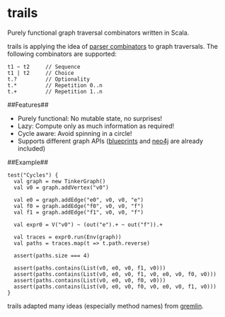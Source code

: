 trails
======

Purely functional graph traversal combinators written in Scala.

trails is applying the idea of [parser combinators](http://en.wikipedia.org/wiki/Parser_combinator) to graph traversals.
The following combinators are supported:

    t1 ~ t2     // Sequence
    t1 | t2     // Choice
    t.?         // Optionality
    t.*         // Repetition 0..n
    t.+         // Repetition 1..n

##Features##

* Purely functional: No mutable state, no surprises!
* Lazy: Compute only as much information as required!
* Cycle aware: Avoid spinning in a circle!
* Supports different graph APIs ([blueprints](https://github.com/tinkerpop/blueprints/wiki) and [neo4j](http://www.neo4j.org/) are already included)

##Example##

    test("Cycles") {
      val graph = new TinkerGraph()
      val v0 = graph.addVertex("v0")

      val e0 = graph.addEdge("e0", v0, v0, "e")
      val f0 = graph.addEdge("f0", v0, v0, "f")
      val f1 = graph.addEdge("f1", v0, v0, "f")

      val expr0 = V("v0") ~ (out("e").+ ~ out("f")).+

      val traces = expr0.run(Env(graph))
      val paths = traces.map(t => t.path.reverse)

      assert(paths.size === 4)

      assert(paths.contains(List(v0, e0, v0, f1, v0)))
      assert(paths.contains(List(v0, e0, v0, f1, v0, e0, v0, f0, v0)))
      assert(paths.contains(List(v0, e0, v0, f0, v0)))
      assert(paths.contains(List(v0, e0, v0, f0, v0, e0, v0, f1, v0)))
    }


trails adapted many ideas (especially method names) from [gremlin](https://github.com/tinkerpop/gremlin/wiki).
